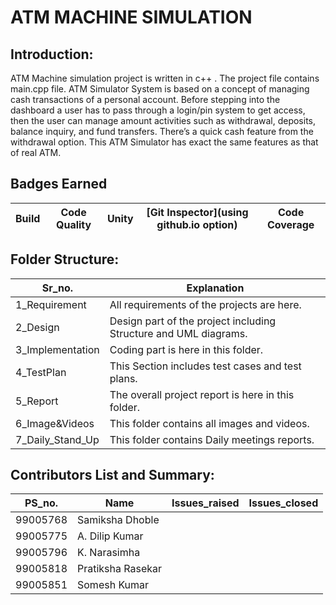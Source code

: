 # ATM MACHINE SIMULATION


## Introduction:

   ATM Machine simulation project is written in c++ . The project file contains main.cpp file. ATM Simulator System is based on a concept of managing cash transactions of a personal account. Before stepping into the dashboard a user has to pass through a login/pin system to get access, then the user can manage amount activities such as withdrawal, deposits, balance inquiry, and fund transfers. There’s a quick cash feature from the withdrawal option. This ATM Simulator has exact the same features as that of real ATM.


## Badges Earned
| Build | Code Quality | Unity | [Git Inspector](using github.io option) | Code Coverage | 
|--------|---------|-------|----------|----------|

## Folder Structure:
| Sr_no. | Explanation |
|--------|-------------|
| 1_Requirement| All requirements of the projects are here. |
| 2_Design | Design part of the project including Structure and UML diagrams. |
| 3_Implementation | Coding part is here in this folder. |
| 4_TestPlan | This Section includes test cases and test plans. |
| 5_Report | The overall project report is here in this folder. |
| 6_Image&Videos | This folder contains all images and videos. |
| 7_Daily_Stand_Up | This folder contains Daily meetings reports. |

## Contributors List and Summary:
| PS_no.   |    Name           | Issues_raised | Issues_closed |
|----------|-------------------|---------------|---------------|
| 99005768 | Samiksha Dhoble   |               |               |
| 99005775 | A. Dilip Kumar    |               |               |
| 99005796 | K. Narasimha      |               |               |
| 99005818 | Pratiksha Rasekar |               |               |
| 99005851 | Somesh Kumar      |               |               |








